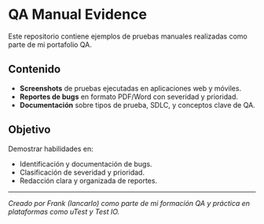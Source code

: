 # QA Manual Evidence

Este repositorio contiene ejemplos de pruebas manuales realizadas como parte de mi portafolio QA.

## Contenido
- **Screenshots** de pruebas ejecutadas en aplicaciones web y móviles.
- **Reportes de bugs** en formato PDF/Word con severidad y prioridad.
- **Documentación** sobre tipos de prueba, SDLC, y conceptos clave de QA.

## Objetivo
Demostrar habilidades en:
- Identificación y documentación de bugs.
- Clasificación de severidad y prioridad.
- Redacción clara y organizada de reportes.

---
*Creado por Frank (Iancarlo) como parte de mi formación QA y práctica en plataformas como uTest y Test IO.*

